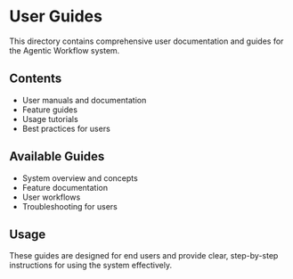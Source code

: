 # User Guides

This directory contains comprehensive user documentation and guides for the Agentic Workflow system.

## Contents

- User manuals and documentation
- Feature guides
- Usage tutorials
- Best practices for users

## Available Guides

- System overview and concepts
- Feature documentation
- User workflows
- Troubleshooting for users

## Usage

These guides are designed for end users and provide clear, step-by-step instructions for using the system effectively. 